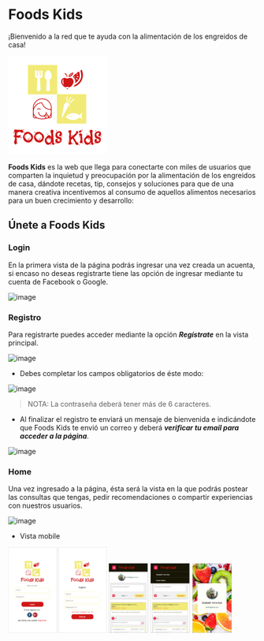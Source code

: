 # Foods Kids
¡Bienvenido a la red que te ayuda con la alimentación de los engreidos de casa!

<img src="./img/logo1.png"/>

**Foods Kids** es la web que llega para conectarte con miles de usuarios que comparten la inquietud y preocupación por la alimentación de los engreidos de casa, dándote recetas, tip, consejos y soluciones para que de una manera creativa incentivemos al consumo de aquellos alimentos necesarios para un buen crecimiento y desarrollo:

## Únete a Foods Kids

### Login

En la primera vista de la página podrás ingresar una vez creada un acuenta, si encaso no deseas registrarte tiene las opción de ingresar mediante tu cuenta de Facebook o Google.

![image](https://user-images.githubusercontent.com/51327685/64070420-c48d6300-cc24-11e9-8619-afb157162241.png)

### Registro

Para registrarte puedes acceder mediante la opción **_Regístrate_** en la vista principal.

![image](https://user-images.githubusercontent.com/51327685/64070438-41b8d800-cc25-11e9-8534-cba76c4ea5df.png)

* Debes completar los campos obligatorios de éste modo:

![image](https://user-images.githubusercontent.com/51327685/64070493-ceb06100-cc26-11e9-9804-6c441e265c8c.png)

> NOTA: La contraseña deberá tener más de 6 caracteres.

* Al finalizar el registro te enviará un mensaje de bienvenida e indicándote que Foods Kids te envió un correo y deberá **_verificar tu email para acceder a la página_**.

![image](https://user-images.githubusercontent.com/51327685/64070528-93faf880-cc27-11e9-9684-a3cbdfa882e5.png)

### Home

Una vez ingresado a la página, ésta será la vista en la que podrás postear las consultas que tengas, pedir recomendaciones o compartir experiencias con nuestros usuarios.

![image](https://user-images.githubusercontent.com/51327685/64070549-6e222380-cc28-11e9-912d-9c6fc8ec85cd.png)

* Vista mobile

<img src="./img/mobile_login.png" width="200px"/>
<img src="./img/mobile_home.png" width="250px"/>
